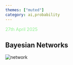 ```yaml
---
themes: ["muted"]
category: ai,probability
---
```


<p style='color:lightgreen'>27th April 2025</p>

## Bayesian Networks 

![network](./network.png)
